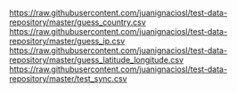 https://raw.githubusercontent.com/juanignaciosl/test-data-repository/master/guess_country.csv
https://raw.githubusercontent.com/juanignaciosl/test-data-repository/master/guess_ip.csv
https://raw.githubusercontent.com/juanignaciosl/test-data-repository/master/guess_latitude_longitude.csv
https://raw.githubusercontent.com/juanignaciosl/test-data-repository/master/test_sync.csv
